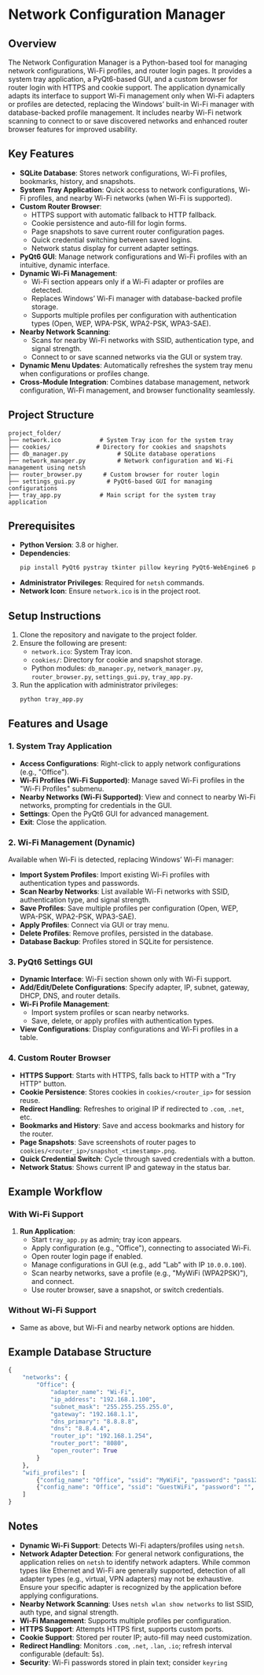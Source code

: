 # Network Configuration Manager

## Overview
The Network Configuration Manager is a Python-based tool for managing network configurations, Wi-Fi profiles, and router login pages. It provides a system tray application, a PyQt6-based GUI, and a custom browser for router login with HTTPS and cookie support. The application dynamically adapts its interface to support Wi-Fi management only when Wi-Fi adapters or profiles are detected, replacing the Windows’ built-in Wi-Fi manager with database-backed profile management. It includes nearby Wi-Fi network scanning to connect to or save discovered networks and enhanced router browser features for improved usability.

## Key Features
- **SQLite Database**: Stores network configurations, Wi-Fi profiles, bookmarks, history, and snapshots.
- **System Tray Application**: Quick access to network configurations, Wi-Fi profiles, and nearby Wi-Fi networks (when Wi-Fi is supported).
- **Custom Router Browser**:
  - HTTPS support with automatic fallback to HTTP fallback.
  - Cookie persistence and auto-fill for login forms.
  - Page snapshots to save current router configuration pages.
  - Quick credential switching between saved logins.
  - Network status display for current adapter settings.
- **PyQt6 GUI**: Manage network configurations and Wi-Fi profiles with an intuitive, dynamic interface.
- **Dynamic Wi-Fi Management**:
  - Wi-Fi section appears only if a Wi-Fi adapter or profiles are detected.
  - Replaces Windows’ Wi-Fi manager with database-backed profile storage.
  - Supports multiple profiles per configuration with authentication types (Open, WEP, WPA-PSK, WPA2-PSK, WPA3-SAE).
- **Nearby Network Scanning**:
  - Scans for nearby Wi-Fi networks with SSID, authentication type, and signal strength.
  - Connect to or save scanned networks via the GUI or system tray.
- **Dynamic Menu Updates**: Automatically refreshes the system tray menu when configurations or profiles change.
- **Cross-Module Integration**: Combines database management, network configuration, Wi-Fi management, and browser functionality seamlessly.

## Project Structure
```
project_folder/
├── network.ico           # System Tray icon for the system tray
├── cookies/             # Directory for cookies and snapshots
├── db_manager.py              # SQLite database operations
├── network_manager.py         # Network configuration and Wi-Fi management using netsh
├── router_browser.py      # Custom browser for router login
├── settings_gui.py         # PyQt6-based GUI for managing configurations
├── tray_app.py           # Main script for the system tray application
```

## Prerequisites
- **Python Version**: 3.8 or higher.
- **Dependencies**:
  ```bash
  pip install PyQt6 pystray tkinter pillow keyring PyQt6-WebEngine6 pyinstaller cryptography
  ```
- **Administrator Privileges**: Required for `netsh` commands.
- **Network Icon**: Ensure `network.ico` is in the project root.

## Setup Instructions
1. Clone the repository and navigate to the project folder.
2. Ensure the following are present:
   - `network.ico`: System Tray icon.
   - `cookies/`: Directory for cookie and snapshot storage.
   - Python modules: `db_manager.py`, `network_manager.py`, `router_browser.py`, `settings_gui.py`, `tray_app.py`.
3. Run the application with administrator privileges:
   ```bash
   python tray_app.py
   ```

## Features and Usage

### 1. System Tray Application
- **Access Configurations**: Right-click to apply network configurations (e.g., "Office").
- **Wi-Fi Profiles (Wi-Fi Supported)**: Manage saved Wi-Fi profiles in the "Wi-Fi Profiles" submenu.
- **Nearby Networks (Wi-Fi Supported)**: View and connect to nearby Wi-Fi networks, prompting for credentials in the GUI.
- **Settings**: Open the PyQt6 GUI for advanced management.
- **Exit**: Close the application.

### 2. Wi-Fi Management (Dynamic)
Available when Wi-Fi is detected, replacing Windows’ Wi-Fi manager:
- **Import System Profiles**: Import existing Wi-Fi profiles with authentication types and passwords.
- **Scan Nearby Networks**: List available Wi-Fi networks with SSID, authentication type, and signal strength.
- **Save Profiles**: Save multiple profiles per configuration (Open, WEP, WPA-PSK, WPA2-PSK, WPA3-SAE).
- **Apply Profiles**: Connect via GUI or tray menu.
- **Delete Profiles**: Remove profiles, persisted in the database.
- **Database Backup**: Profiles stored in SQLite for persistence.

### 3. PyQt6 Settings GUI
- **Dynamic Interface**: Wi-Fi section shown only with Wi-Fi support.
- **Add/Edit/Delete Configurations**: Specify adapter, IP, subnet, gateway, DHCP, DNS, and router details.
- **Wi-Fi Profile Management**:
  - Import system profiles or scan nearby networks.
  - Save, delete, or apply profiles with authentication types.
- **View Configurations**: Display configurations and Wi-Fi profiles in a table.

### 4. Custom Router Browser
- **HTTPS Support**: Starts with HTTPS, falls back to HTTP with a "Try HTTP" button.
- **Cookie Persistence**: Stores cookies in `cookies/<router_ip>` for session reuse.
- **Redirect Handling**: Refreshes to original IP if redirected to `.com`, `.net`, etc.
- **Bookmarks and History**: Save and access bookmarks and history for the router.
- **Page Snapshots**: Save screenshots of router pages to `cookies/<router_ip>/snapshot_<timestamp>.png`.
- **Quick Credential Switch**: Cycle through saved credentials with a button.
- **Network Status**: Shows current IP and gateway in the status bar.

## Example Workflow
### With Wi-Fi Support
1. **Run Application**:
   - Start `tray_app.py` as admin; tray icon appears.
   - Apply configuration (e.g., "Office"), connecting to associated Wi-Fi.
   - Open router login page if enabled.
   - Manage configurations in GUI (e.g., add "Lab" with IP `10.0.0.100`).
   - Scan nearby networks, save a profile (e.g., "MyWiFi (WPA2PSK)"), and connect.
   - Use router browser, save a snapshot, or switch credentials.

### Without Wi-Fi Support
- Same as above, but Wi-Fi and nearby network options are hidden.

## Example Database Structure
```python
{
    "networks": {
        "Office": {
            "adapter_name": "Wi-Fi",
            "ip_address": "192.168.1.100",
            "subnet_mask": "255.255.255.255.0",
            "gateway": "192.168.1.1",
            "dns_primary": "8.8.8.8",
            "dns": "8.8.4.4",
            "router_ip": "192.168.1.254",
            "router_port": "8080",
            "open_router": True
        }
    },
    "wifi_profiles": [
        {"config_name": "Office", "ssid": "MyWiFi", "password": "pass123", "auth_type": "WPA2PSK"},
        {"config_name": "Office", "ssid": "GuestWiFi", "password": "", "auth_type": "open"}
    ]
}
```

## Notes
- **Dynamic Wi-Fi Support**: Detects Wi-Fi adapters/profiles using `netsh`.
- **Network Adapter Detection**: For general network configurations, the application relies on `netsh` to identify network adapters. While common types like Ethernet and Wi-Fi are generally supported, detection of all adapter types (e.g., virtual, VPN adapters) may not be exhaustive. Ensure your specific adapter is recognized by the application before applying configurations.
- **Nearby Network Scanning**: Uses `netsh wlan show networks` to list SSID, auth type, and signal strength.
- **Wi-Fi Management**: Supports multiple profiles per configuration.
- **HTTPS Support**: Attempts HTTPS first, supports custom ports.
- **Cookie Support**: Stored per router IP; auto-fill may need customization.
- **Redirect Handling**: Monitors `.com`, `.net`, `.lan`, `.io`; refresh interval configurable (default: 5s).
- **Security**: Wi-Fi passwords stored in plain text; consider `keyring`
